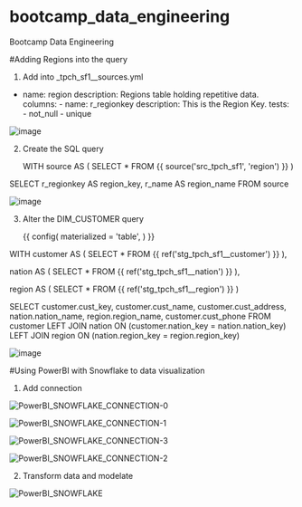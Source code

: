 # bootcamp_data_engineering
Bootcamp Data Engineering

#Adding Regions into the query

1. Add into _tpch_sf1__sources.yml

- name: region
        description: Regions table holding repetitive data.
        columns:
        - name: r_regionkey
          description: This is the Region Key.
          tests:
            - not_null
            - unique

![image](https://github.com/rabelogu/bootcamp_data_engineering/assets/45816059/5c341d37-5e79-42bf-b6df-6b815c790cca)

2. Create the SQL query

   WITH
source AS (
    SELECT
        *
    FROM {{ source('src_tpch_sf1', 'region') }}
)

SELECT
    r_regionkey AS region_key,
    r_name AS region_name
FROM source

![image](https://github.com/rabelogu/bootcamp_data_engineering/assets/45816059/5cedae5c-c9ae-4e75-bf8c-2ca71a85a79d)

3. Alter the DIM_CUSTOMER query

   {{ config(
    materialized = 'table',
) }}


WITH
customer AS (
    SELECT
        *
    FROM {{ ref('stg_tpch_sf1__customer') }}
),

nation AS (
    SELECT
        *
    FROM {{ ref('stg_tpch_sf1__nation') }}
),

region AS (
    SELECT
        *
    FROM {{ ref('stg_tpch_sf1__region') }}
)

SELECT
    customer.cust_key,
    customer.cust_name,
    customer.cust_address,
    nation.nation_name,
    region.region_name,
    customer.cust_phone
FROM customer
LEFT JOIN nation
    ON (customer.nation_key = nation.nation_key)
LEFT JOIN region
    ON (nation.region_key = region.region_key)

![image](https://github.com/rabelogu/bootcamp_data_engineering/assets/45816059/36b6e28c-fa10-4e87-bd72-ec1b20df518a)

#Using PowerBI with Snowflake to data visualization

1. Add connection

![PowerBI_SNOWFLAKE_CONNECTION-0](https://github.com/rabelogu/bootcamp_data_engineering/assets/45816059/581a1f8f-8c58-4db2-8e64-60c529eb6203)

![PowerBI_SNOWFLAKE_CONNECTION-1](https://github.com/rabelogu/bootcamp_data_engineering/assets/45816059/7b1de964-2f57-48a7-bedf-6563f11c04e9)

![PowerBI_SNOWFLAKE_CONNECTION-3](https://github.com/rabelogu/bootcamp_data_engineering/assets/45816059/0706fcf5-6150-467b-a49e-a08fcf56199e)

![PowerBI_SNOWFLAKE_CONNECTION-2](https://github.com/rabelogu/bootcamp_data_engineering/assets/45816059/ca9665c9-cb63-4833-be2f-27ef8fd1d6f9)

2. Transform data and modelate

![PowerBI_SNOWFLAKE](https://github.com/rabelogu/bootcamp_data_engineering/assets/45816059/6bae9c30-2420-4043-be8e-cbf47f63f49d)

